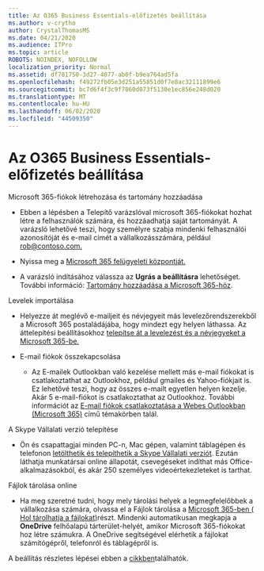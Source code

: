 ```yaml
---
title: Az O365 Business Essentials-előfizetés beállítása
ms.author: v-crytho
author: CrystalThomasMS
ms.date: 04/21/2020
ms.audience: ITPro
ms.topic: article
ROBOTS: NOINDEX, NOFOLLOW
localization_priority: Normal
ms.assetid: df781750-3d27-4077-ab0f-b9ea764ad5fa
ms.openlocfilehash: f49272fb05e3d251a55851d0f7e8ac32111899e6
ms.sourcegitcommit: bc7d6f4f3c9f7060d073f5130e1ec856e248d020
ms.translationtype: MT
ms.contentlocale: hu-HU
ms.lasthandoff: 06/02/2020
ms.locfileid: "44509350"
---
```

# <a name="setting-up-your-o365-business-essentials-subscription"></a>Az O365 Business Essentials-előfizetés beállítása

Microsoft 365-fiókok létrehozása és tartomány hozzáadása
  
- Ebben a lépésben a Telepítő varázslóval microsoft 365-fiókokat hozhat létre a felhasználók számára, és hozzáadhatja saját tartományát. A varázsló lehetővé teszi, hogy személyre szabja mindenki felhasználói azonosítóját és e-mail címét a vállalkozásszámára, például [rob@contoso.com.](mailto:rob@contoso.com)
    
- Nyissa meg a [Microsoft 365 felügyeleti központját.](https://login.partner.microsoftonline.cn/)
    
- A varázsló indításához válassza az **Ugrás a beállításra** lehetőséget. További információ: [Tartomány hozzáadása a Microsoft 365-höz](https://docs.microsoft.com/microsoft-365/admin/setup/add-domain).
    
Levelek importálása
  
- Helyezze át meglévő e-mailjeit és névjegyeit más levelezőrendszerekből a Microsoft 365 postaládájába, hogy mindezt egy helyen láthassa. Az áttelepítési beállításokhoz [telepítse át a levelezést és a névjegyeket a Microsoft 365-be.](https://docs.microsoft.com/microsoft-365/admin/setup/migrate-email-and-contacts-admin)
    
- E-mail fiókok összekapcsolása
    
  - Az E-mailek Outlookban való kezelése mellett más e-mail fiókokat is csatlakoztathat az Outlookhoz, például gmailes és Yahoo-fiókjait is. Ez lehetővé teszi, hogy az összes e-mailt egyetlen helyen kezelje. Akár 5 e-mail-fiókot is csatlakoztathat az Outlookhoz. További információt az [E-mail fiókok csatlakoztatása a Webes Outlookban (Microsoft 365)](https://support.office.com/Article/Connect-email-accounts-in-Outlook-on-the-web-Office-365-d7012ff0-924f-4f78-8aca-c3912d886c4d) című témakörben talál. 
    
A Skype Vállalati verzió telepítése
  
- Ön és csapattagjai minden PC-n, Mac gépen, valamint táblagépen és telefonon [letölthetik és telepíthetik a Skype Vállalati verziót](https://support.office.com/Article/download-and-install-Skype-for-Business-8a0d4da8-9d58-44f9-9759-5c8f340cb3fb). Ezután láthatja munkatársai online állapotát, csevegéseket indíthat más Office-alkalmazásokból, és akár 250 személyes videoértekezleteket is tarthat. 
    
Fájlok tárolása online
  
- Ha meg szeretné tudni, hogy mely tárolási helyek a legmegfelelőbbek a vállalkozása számára, olvassa el a Fájlok tárolása a [Microsoft 365-ben ( Hol tárolhatja a fájlokat)](https://support.office.com/article/c7c20284-bc94-47f4-9728-d28e9daf0790.aspx)részt. Mindenki automatikusan megkapja a **OneDrive** felhőalapú tárterület-helyét, amikor Microsoft 365-fiókokat hoz létre számukra. A OneDrive segítségével elérhetik a fájlokat számítógépről, telefonról és táblagépről is. 
    
A beállítás részletes lépései ebben a [cikkben](https://docs.microsoft.com/microsoft-365/admin/setup/setup)találhatók.
  


